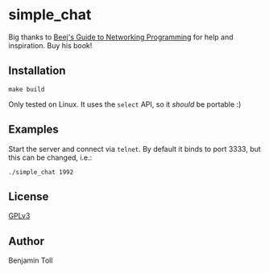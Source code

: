 # simple_chat

Big thanks to [Beej's Guide to Networking Programming] for help and inspiration.  Buy his book!

## Installation

`make build`

Only tested on Linux.  It uses the `select` API, so it *should* be portable :)

## Examples

Start the server and connect via `telnet`. By default it binds to port 3333, but this can be changed, i.e.:

```
./simple_chat 1992
```

## License

[GPLv3](COPYING)

## Author

Benjamin Toll

[Beej's Guide to Networking Programming]: https://beej.us/guide/bgnet/

